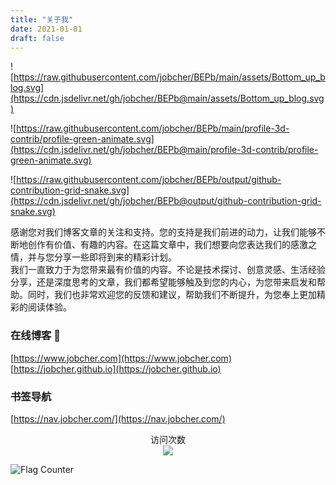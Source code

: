 ```yaml
---
title: "关于我"
date: 2021-01-01
draft: false
---
```

![https://raw.githubusercontent.com/jobcher/BEPb/main/assets/Bottom_up_blog.svg](https://cdn.jsdelivr.net/gh/jobcher/BEPb@main/assets/Bottom_up_blog.svg)  
  
![https://raw.githubusercontent.com/jobcher/BEPb/main/profile-3d-contrib/profile-green-animate.svg](https://cdn.jsdelivr.net/gh/jobcher/BEPb@main/profile-3d-contrib/profile-green-animate.svg)  

![https://raw.githubusercontent.com/jobcher/BEPb/output/github-contribution-grid-snake.svg](https://cdn.jsdelivr.net/gh/jobcher/BEPb@output/github-contribution-grid-snake.svg)  
  
感谢您对我们博客文章的关注和支持。您的支持是我们前进的动力，让我们能够不断地创作有价值、有趣的内容。在这篇文章中，我们想要向您表达我们的感激之情，并与您分享一些即将到来的精彩计划。  
我们一直致力于为您带来最有价值的内容。不论是技术探讨、创意灵感、生活经验分享，还是深度思考的文章，我们都希望能够触及到您的内心，为您带来启发和帮助。同时，我们也非常欢迎您的反馈和建议，帮助我们不断提升，为您奉上更加精彩的阅读体验。

### 在线博客 👋
[https://www.jobcher.com](https://www.jobcher.com)  
[https://jobcher.github.io](https://jobcher.github.io)  
  
### 书签导航
[https://nav.jobcher.com/](https://nav.jobcher.com/)  

<p align="center"> 
  访问次数<br>
  <img src="https://profile-counter.glitch.me/jobcher/count.svg" />
</p>  
  
  
<img src="https://s01.flagcounter.com/count2/eSAC/bg_FFFFFF/txt_000000/border_CCCCCC/columns_8/maxflags_60/viewers_0/labels_1/pageviews_0/flags_0/percent_0/" alt="Flag Counter" border="0">
